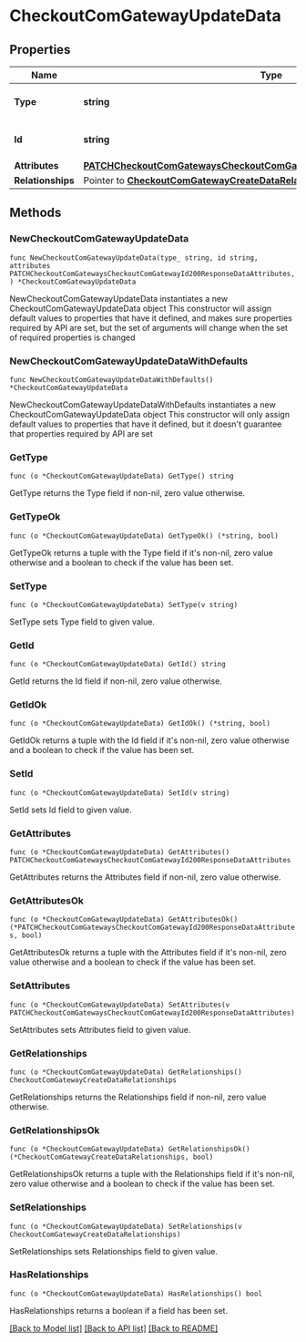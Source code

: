 # CheckoutComGatewayUpdateData

## Properties

Name | Type | Description | Notes
------------ | ------------- | ------------- | -------------
**Type** | **string** | The resource&#39;s type | 
**Id** | **string** | The resource&#39;s id | 
**Attributes** | [**PATCHCheckoutComGatewaysCheckoutComGatewayId200ResponseDataAttributes**](PATCHCheckoutComGatewaysCheckoutComGatewayId200ResponseDataAttributes.md) |  | 
**Relationships** | Pointer to [**CheckoutComGatewayCreateDataRelationships**](CheckoutComGatewayCreateDataRelationships.md) |  | [optional] 

## Methods

### NewCheckoutComGatewayUpdateData

`func NewCheckoutComGatewayUpdateData(type_ string, id string, attributes PATCHCheckoutComGatewaysCheckoutComGatewayId200ResponseDataAttributes, ) *CheckoutComGatewayUpdateData`

NewCheckoutComGatewayUpdateData instantiates a new CheckoutComGatewayUpdateData object
This constructor will assign default values to properties that have it defined,
and makes sure properties required by API are set, but the set of arguments
will change when the set of required properties is changed

### NewCheckoutComGatewayUpdateDataWithDefaults

`func NewCheckoutComGatewayUpdateDataWithDefaults() *CheckoutComGatewayUpdateData`

NewCheckoutComGatewayUpdateDataWithDefaults instantiates a new CheckoutComGatewayUpdateData object
This constructor will only assign default values to properties that have it defined,
but it doesn't guarantee that properties required by API are set

### GetType

`func (o *CheckoutComGatewayUpdateData) GetType() string`

GetType returns the Type field if non-nil, zero value otherwise.

### GetTypeOk

`func (o *CheckoutComGatewayUpdateData) GetTypeOk() (*string, bool)`

GetTypeOk returns a tuple with the Type field if it's non-nil, zero value otherwise
and a boolean to check if the value has been set.

### SetType

`func (o *CheckoutComGatewayUpdateData) SetType(v string)`

SetType sets Type field to given value.


### GetId

`func (o *CheckoutComGatewayUpdateData) GetId() string`

GetId returns the Id field if non-nil, zero value otherwise.

### GetIdOk

`func (o *CheckoutComGatewayUpdateData) GetIdOk() (*string, bool)`

GetIdOk returns a tuple with the Id field if it's non-nil, zero value otherwise
and a boolean to check if the value has been set.

### SetId

`func (o *CheckoutComGatewayUpdateData) SetId(v string)`

SetId sets Id field to given value.


### GetAttributes

`func (o *CheckoutComGatewayUpdateData) GetAttributes() PATCHCheckoutComGatewaysCheckoutComGatewayId200ResponseDataAttributes`

GetAttributes returns the Attributes field if non-nil, zero value otherwise.

### GetAttributesOk

`func (o *CheckoutComGatewayUpdateData) GetAttributesOk() (*PATCHCheckoutComGatewaysCheckoutComGatewayId200ResponseDataAttributes, bool)`

GetAttributesOk returns a tuple with the Attributes field if it's non-nil, zero value otherwise
and a boolean to check if the value has been set.

### SetAttributes

`func (o *CheckoutComGatewayUpdateData) SetAttributes(v PATCHCheckoutComGatewaysCheckoutComGatewayId200ResponseDataAttributes)`

SetAttributes sets Attributes field to given value.


### GetRelationships

`func (o *CheckoutComGatewayUpdateData) GetRelationships() CheckoutComGatewayCreateDataRelationships`

GetRelationships returns the Relationships field if non-nil, zero value otherwise.

### GetRelationshipsOk

`func (o *CheckoutComGatewayUpdateData) GetRelationshipsOk() (*CheckoutComGatewayCreateDataRelationships, bool)`

GetRelationshipsOk returns a tuple with the Relationships field if it's non-nil, zero value otherwise
and a boolean to check if the value has been set.

### SetRelationships

`func (o *CheckoutComGatewayUpdateData) SetRelationships(v CheckoutComGatewayCreateDataRelationships)`

SetRelationships sets Relationships field to given value.

### HasRelationships

`func (o *CheckoutComGatewayUpdateData) HasRelationships() bool`

HasRelationships returns a boolean if a field has been set.


[[Back to Model list]](../README.md#documentation-for-models) [[Back to API list]](../README.md#documentation-for-api-endpoints) [[Back to README]](../README.md)


